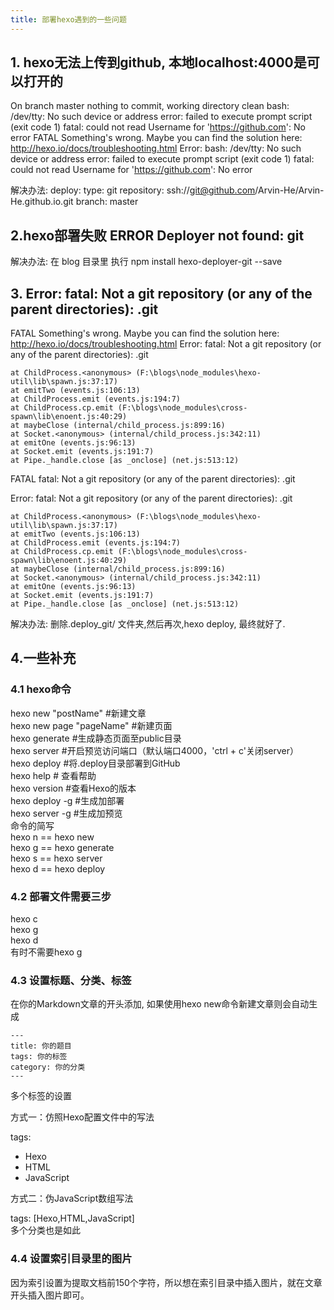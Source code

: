```yaml
---
title: 部署hexo遇到的一些问题
---
```

## 1. hexo无法上传到github, 本地localhost:4000是可以打开的
On branch master
nothing to commit, working directory clean
bash: /dev/tty: No such device or address
error: failed to execute prompt script (exit code 1)
fatal: could not read Username for 'https://github.com': No error
FATAL Something's wrong. Maybe you can find the solution here: http://hexo.io/docs/troubleshooting.html
Error: bash: /dev/tty: No such device or address
error: failed to execute prompt script (exit code 1)
fatal: could not read Username for 'https://github.com': No error

解决办法:
deploy:
  type: git
  repository: ssh://git@github.com/Arvin-He/Arvin-He.github.io.git
  branch: master


## 2.hexo部署失败 ERROR Deployer not found: git
解决办法: 在 blog 目录里 执行 npm install hexo-deployer-git --save 

<!--More-->
## 3. Error: fatal: Not a git repository (or any of the parent directories): .git
FATAL Something's wrong. Maybe you can find the solution here: http://hexo.io/docs/troubleshooting.html
Error: fatal: Not a git repository (or any of the parent directories): .git

    at ChildProcess.<anonymous> (F:\blogs\node_modules\hexo-util\lib\spawn.js:37:17)
    at emitTwo (events.js:106:13)
    at ChildProcess.emit (events.js:194:7)
    at ChildProcess.cp.emit (F:\blogs\node_modules\cross-spawn\lib\enoent.js:40:29)
    at maybeClose (internal/child_process.js:899:16)
    at Socket.<anonymous> (internal/child_process.js:342:11)
    at emitOne (events.js:96:13)
    at Socket.emit (events.js:191:7)
    at Pipe._handle.close [as _onclose] (net.js:513:12)
FATAL fatal: Not a git repository (or any of the parent directories): .git

Error: fatal: Not a git repository (or any of the parent directories): .git

    at ChildProcess.<anonymous> (F:\blogs\node_modules\hexo-util\lib\spawn.js:37:17)
    at emitTwo (events.js:106:13)
    at ChildProcess.emit (events.js:194:7)
    at ChildProcess.cp.emit (F:\blogs\node_modules\cross-spawn\lib\enoent.js:40:29)
    at maybeClose (internal/child_process.js:899:16)
    at Socket.<anonymous> (internal/child_process.js:342:11)
    at emitOne (events.js:96:13)
    at Socket.emit (events.js:191:7)
    at Pipe._handle.close [as _onclose] (net.js:513:12)

解决办法:
    删除.deploy_git/ 文件夹,然后再次,hexo deploy, 最终就好了.

## 4.一些补充

### 4.1 hexo命令

hexo new "postName" #新建文章<br>
hexo new page "pageName" #新建页面<br>
hexo generate #生成静态页面至public目录<br>
hexo server #开启预览访问端口（默认端口4000，'ctrl + c'关闭server）<br>
hexo deploy #将.deploy目录部署到GitHub<br>
hexo help  # 查看帮助<br>
hexo version  #查看Hexo的版本<br>
hexo deploy -g  #生成加部署<br>
hexo server -g  #生成加预览<br>
命令的简写<br>
hexo n == hexo new<br>
hexo g == hexo generate<br>
hexo s == hexo server<br>
hexo d == hexo deploy<br>

### 4.2 部署文件需要三步    
hexo c<br>
hexo g<br>
hexo d<br>
有时不需要hexo g<br>

### 4.3 设置标题、分类、标签  
在你的Markdown文章的开头添加, 如果使用hexo new命令新建文章则会自动生成<br>
 ```   
---
title: 你的题目
tags: 你的标签
category: 你的分类
---
```
多个标签的设置

方式一：仿照Hexo配置文件中的写法

tags:
  - Hexo
  - HTML
  - JavaScript

方式二：伪JavaScript数组写法

tags: [Hexo,HTML,JavaScript]<br>
多个分类也是如此

### 4.4 设置索引目录里的图片
因为索引设置为提取文档前150个字符，所以想在索引目录中插入图片，就在文章开头插入图片即可。